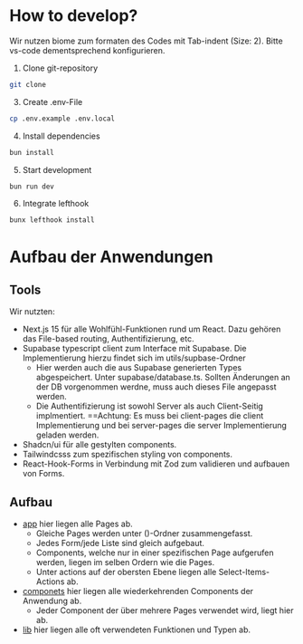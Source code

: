 # How to develop? 

Wir nutzen biome zum formaten des Codes mit Tab-indent (Size: 2). Bitte vs-code dementsprechend konfigurieren. 

1. Clone git-repository 
```bash
git clone
```
3. Create .env-File 
```bash
cp .env.example .env.local
```
4. Install dependencies
```bash
bun install
```
5. Start development
```bash
bun run dev
```
6. Integrate lefthook 
```bash
bunx lefthook install
```

# Aufbau der Anwendungen 

## Tools 
Wir nutzten: 
- Next.js 15 für alle Wohlfühl-Funktionen rund um React. Dazu gehören das File-based routing, Authentifizierung, etc. 
- Supabase typescript client zum Interface mit Supabase. Die Implementierung hierzu findet sich im utils/supbase-Ordner
    - Hier werden auch die aus Supabase generierten Types abgespeichert. Unter supabase/database.ts. Sollten Änderungen an der DB vorgenommen werdne, muss auch dieses File angepasst werden. 
    - Die Authentifizierung ist sowohl Server als auch Client-Seitig implmentiert. ==Achtung: Es muss bei client-pages die client Implementierung und bei server-pages die server Implementierung geladen werden. 
- Shadcn/ui für alle gestylten components. 
- Tailwindcsss zum spezifischen styling von components. 
- React-Hook-Forms in Verbindung mit Zod zum validieren und aufbauen von Forms. 

## Aufbau
- [app](./app) hier liegen alle Pages ab.
    - Gleiche Pages werden unter ()-Ordner zusammengefasst. 
    - Jedes Form/jede Liste sind gleich aufgebaut. 
    - Components, welche nur in einer spezifischen Page aufgerufen werden, liegen im selben Ordern wie die Pages. 
    - Unter actions auf der obersten Ebene liegen alle Select-Items-Actions ab. 
- [componets](./components) hier liegen alle wiederkehrenden Components der Anwendung ab. 
    - Jeder Component der über mehrere Pages verwendet wird, liegt hier ab. 
- [lib](./lib) hier liegen alle oft verwendeten Funktionen und Typen ab. 
